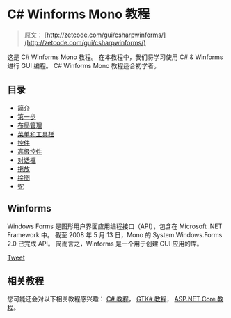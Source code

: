 # C# Winforms Mono 教程

> 原文： [http://zetcode.com/gui/csharpwinforms/](http://zetcode.com/gui/csharpwinforms/)

这是 C# Winforms Mono 教程。 在本教程中，我们将学习使用 C# & Winforms 进行 GUI 编程。 C# Winforms Mono 教程适合初学者。

## 目录



*   [简介](introduction/)
*   [第一步](firststeps/)
*   [布局管理](layout/)
*   [菜单和工具栏](menustoolbars/)
*   [控件](controls/)
*   [高级控件](advancedcontrols/)
*   [对话框](dialogs/)
*   [拖放](dragdrop/)
*   [绘图](painting/)
*   [蛇](snake/)



## Winforms

Windows Forms 是图形用户界面应用编程接口（API），包含在 Microsoft .NET Framework 中。 截至 2008 年 5 月 13 日，Mono 的 System.Windows.Forms 2.0 已完成 API。 简而言之，Winforms 是一个用于创建 GUI 应用的库。

[Tweet](https://twitter.com/share) 

## 相关教程

您可能还会对以下相关教程感兴趣： [C# 教程](/lang/csharp/)， [GTK# 教程](/gui/gtksharp/)， [ASP.NET Core 教程](/articles/aspnetcore/)。